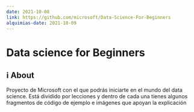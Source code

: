 ```yaml
---
date: 2021-10-08
link: https://github.com/microsoft/Data-Science-For-Beginners
alquimias-date: 2021-10-09
---
```


# Data science for Beginners

## ℹ️ About

Proyecto de Microsoft con el que podrás iniciarte en el mundo del data science. Está dividido por lecciones y dentro de cada una tienes algunos fragmentos de código de ejemplo e imágenes que apoyan la explicación


